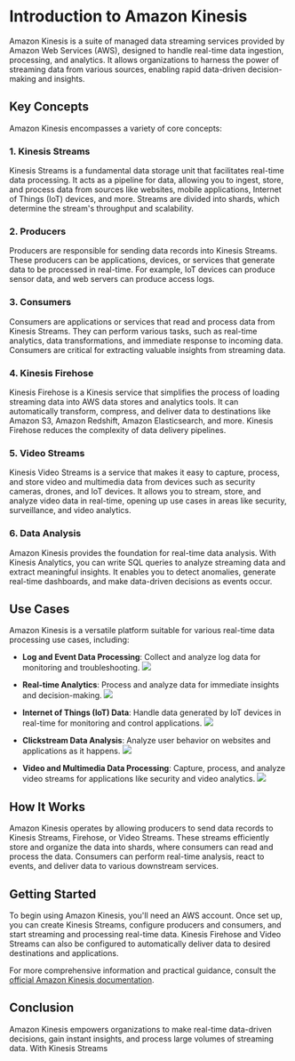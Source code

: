 # Introduction to Amazon Kinesis

Amazon Kinesis is a suite of managed data streaming services provided by Amazon Web Services (AWS), designed to handle real-time data ingestion, processing, and analytics. It allows organizations to harness the power of streaming data from various sources, enabling rapid data-driven decision-making and insights.

## Key Concepts

Amazon Kinesis encompasses a variety of core concepts:

### 1. Kinesis Streams

Kinesis Streams is a fundamental data storage unit that facilitates real-time data processing. It acts as a pipeline for data, allowing you to ingest, store, and process data from sources like websites, mobile applications, Internet of Things (IoT) devices, and more. Streams are divided into shards, which determine the stream's throughput and scalability.

### 2. Producers

Producers are responsible for sending data records into Kinesis Streams. These producers can be applications, devices, or services that generate data to be processed in real-time. For example, IoT devices can produce sensor data, and web servers can produce access logs.

### 3. Consumers

Consumers are applications or services that read and process data from Kinesis Streams. They can perform various tasks, such as real-time analytics, data transformations, and immediate response to incoming data. Consumers are critical for extracting valuable insights from streaming data.

### 4. Kinesis Firehose

Kinesis Firehose is a Kinesis service that simplifies the process of loading streaming data into AWS data stores and analytics tools. It can automatically transform, compress, and deliver data to destinations like Amazon S3, Amazon Redshift, Amazon Elasticsearch, and more. Kinesis Firehose reduces the complexity of data delivery pipelines.

### 5. Video Streams

Kinesis Video Streams is a service that makes it easy to capture, process, and store video and multimedia data from devices such as security cameras, drones, and IoT devices. It allows you to stream, store, and analyze video data in real-time, opening up use cases in areas like security, surveillance, and video analytics.

### 6. Data Analysis

Amazon Kinesis provides the foundation for real-time data analysis. With Kinesis Analytics, you can write SQL queries to analyze streaming data and extract meaningful insights. It enables you to detect anomalies, generate real-time dashboards, and make data-driven decisions as events occur.

## Use Cases

Amazon Kinesis is a versatile platform suitable for various real-time data processing use cases, including:

- **Log and Event Data Processing**: Collect and analyze log data for monitoring and troubleshooting.
![](https://d2908q01vomqb2.cloudfront.net/b6692ea5df920cad691c20319a6fffd7a4a766b8/2020/07/30/StreamTransformAnalyzeKinesisLambdaRedshift1.png)


- **Real-time Analytics**: Process and analyze data for immediate insights and decision-making.
![](https://d2908q01vomqb2.cloudfront.net/b6692ea5df920cad691c20319a6fffd7a4a766b8/2021/06/29/bdb1482-1-image001.png)


- **Internet of Things (IoT) Data**: Handle data generated by IoT devices in real-time for monitoring and control applications.
![](https://d2908q01vomqb2.cloudfront.net/f6e1126cedebf23e1463aee73f9df08783640400/2023/08/03/Untitled-Diagram.png)


- **Clickstream Data Analysis**: Analyze user behavior on websites and applications as it happens.
![](https://docs.aws.amazon.com/images/whitepapers/latest/streaming-data-solutions-amazon-kinesis/images/SDS-image-4.png)


- **Video and Multimedia Data Processing**: Capture, process, and analyze video streams for applications like security and video analytics.
![](https://d2908q01vomqb2.cloudfront.net/f1f836cb4ea6efb2a0b1b99f41ad8b103eff4b59/2018/04/21/FacialRekognition1.png)

## How It Works

Amazon Kinesis operates by allowing producers to send data records to Kinesis Streams, Firehose, or Video Streams. These streams efficiently store and organize the data into shards, where consumers can read and process the data. Consumers can perform real-time analysis, react to events, and deliver data to various downstream services.

## Getting Started

To begin using Amazon Kinesis, you'll need an AWS account. Once set up, you can create Kinesis Streams, configure producers and consumers, and start streaming and processing real-time data. Kinesis Firehose and Video Streams can also be configured to automatically deliver data to desired destinations and applications.

For more comprehensive information and practical guidance, consult the [official Amazon Kinesis documentation](https://docs.aws.amazon.com/kinesis/).

## Conclusion

Amazon Kinesis empowers organizations to make real-time data-driven decisions, gain instant insights, and process large volumes of streaming data. With Kinesis Streams
